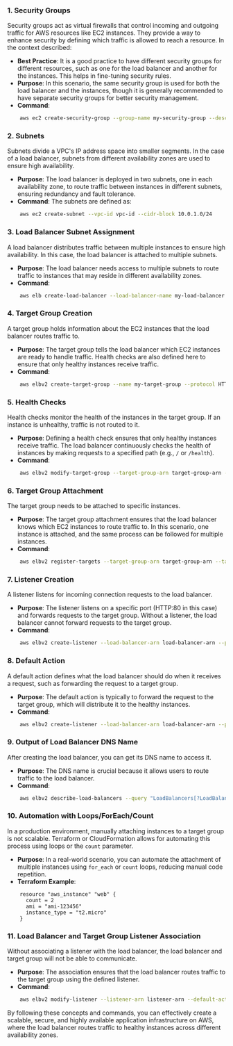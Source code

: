 ### 1. **Security Groups**  
   Security groups act as virtual firewalls that control incoming and outgoing traffic for AWS resources like EC2 instances. They provide a way to enhance security by defining which traffic is allowed to reach a resource. In the context described:
   - **Best Practice**: It is a good practice to have different security groups for different resources, such as one for the load balancer and another for the instances. This helps in fine-tuning security rules.
   - **Purpose**: In this scenario, the same security group is used for both the load balancer and the instances, though it is generally recommended to have separate security groups for better security management.
   - **Command**:
 ```bash
     aws ec2 create-security-group --group-name my-security-group --description "My security group"
 ```

### 2. **Subnets**  
   Subnets divide a VPC's IP address space into smaller segments. In the case of a load balancer, subnets from different availability zones are used to ensure high availability.
   - **Purpose**: The load balancer is deployed in two subnets, one in each availability zone, to route traffic between instances in different subnets, ensuring redundancy and fault tolerance.
   - **Command**: The subnets are defined as:
 ```bash
     aws ec2 create-subnet --vpc-id vpc-id --cidr-block 10.0.1.0/24
 ```

### 3. **Load Balancer Subnet Assignment**  
   A load balancer distributes traffic between multiple instances to ensure high availability. In this case, the load balancer is attached to multiple subnets.
   - **Purpose**: The load balancer needs access to multiple subnets to route traffic to instances that may reside in different availability zones.
   - **Command**:
 ```bash
     aws elb create-load-balancer --load-balancer-name my-load-balancer --subnets subnet-1 subnet-2
 ```

### 4. **Target Group Creation**  
   A target group holds information about the EC2 instances that the load balancer routes traffic to.  
   - **Purpose**: The target group tells the load balancer which EC2 instances are ready to handle traffic. Health checks are also defined here to ensure that only healthy instances receive traffic.
   - **Command**:
 ```bash
     aws elbv2 create-target-group --name my-target-group --protocol HTTP --port 80 --vpc-id vpc-id
 ```

### 5. **Health Checks**  
   Health checks monitor the health of the instances in the target group. If an instance is unhealthy, traffic is not routed to it.
   - **Purpose**: Defining a health check ensures that only healthy instances receive traffic. The load balancer continuously checks the health of instances by making requests to a specified path (e.g., `/` or `/health`).
   - **Command**:
 ```bash
     aws elbv2 modify-target-group --target-group-arn target-group-arn --health-check-path "/"
 ```

### 6. **Target Group Attachment**  
   The target group needs to be attached to specific instances.
   - **Purpose**: The target group attachment ensures that the load balancer knows which EC2 instances to route traffic to. In this scenario, one instance is attached, and the same process can be followed for multiple instances.
   - **Command**:
 ```bash
     aws elbv2 register-targets --target-group-arn target-group-arn --targets Id=instance-id
 ```

### 7. **Listener Creation**  
   A listener listens for incoming connection requests to the load balancer.
   - **Purpose**: The listener listens on a specific port (HTTP:80 in this case) and forwards requests to the target group. Without a listener, the load balancer cannot forward requests to the target group.
   - **Command**:
 ```bash
     aws elbv2 create-listener --load-balancer-arn load-balancer-arn --protocol HTTP --port 80 --default-actions Type=forward,TargetGroupArn=target-group-arn
 ```

### 8. **Default Action**  
   A default action defines what the load balancer should do when it receives a request, such as forwarding the request to a target group.
   - **Purpose**: The default action is typically to forward the request to the target group, which will distribute it to the healthy instances.
   - **Command**:
 ```bash
     aws elbv2 create-listener --load-balancer-arn load-balancer-arn --protocol HTTP --port 80 --default-actions Type=forward,TargetGroupArn=target-group-arn
 ```

### 9. **Output of Load Balancer DNS Name**  
   After creating the load balancer, you can get its DNS name to access it.
   - **Purpose**: The DNS name is crucial because it allows users to route traffic to the load balancer.
   - **Command**:
 ```bash
     aws elbv2 describe-load-balancers --query "LoadBalancers[?LoadBalancerName=='my-load-balancer'].DNSName"
 ```

### 10. **Automation with Loops/ForEach/Count**  
   In a production environment, manually attaching instances to a target group is not scalable. Terraform or CloudFormation allows for automating this process using loops or the `count` parameter.
   - **Purpose**: In a real-world scenario, you can automate the attachment of multiple instances using `for_each` or `count` loops, reducing manual code repetition.
   - **Terraform Example**:
 ```hcl
     resource "aws_instance" "web" {
       count = 2
       ami = "ami-123456"
       instance_type = "t2.micro"
     }
 ```

### 11. **Load Balancer and Target Group Listener Association**  
   Without associating a listener with the load balancer, the load balancer and target group will not be able to communicate.  
   - **Purpose**: The association ensures that the load balancer routes traffic to the target group using the defined listener.
   - **Command**:
 ```bash
     aws elbv2 modify-listener --listener-arn listener-arn --default-actions Type=forward,TargetGroupArn=target-group-arn
 ```

By following these concepts and commands, you can effectively create a scalable, secure, and highly available application infrastructure on AWS, where the load balancer routes traffic to healthy instances across different availability zones.